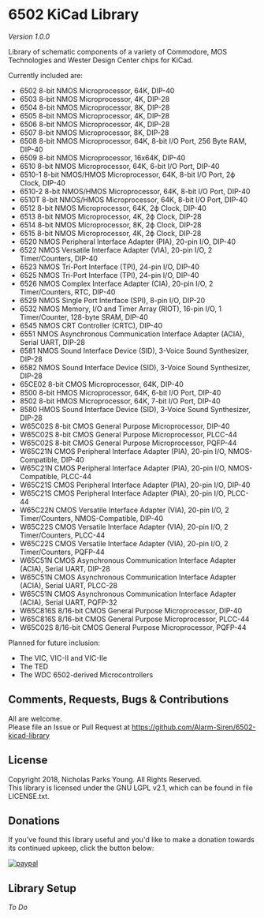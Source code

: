 # 6502 KiCad Library
*Version 1.0.0*

Library of schematic components of a variety of Commodore, MOS Technologies and Wester Design Center chips for KiCad.

Currently included are:
- 6502 8-bit NMOS Microprocessor, 64K, DIP-40
- 6503 8-bit NMOS Microprocessor, 4K, DIP-28
- 6504 8-bit NMOS Microprocessor, 8K, DIP-28
- 6505 8-bit NMOS Microprocessor, 4K, DIP-28
- 6506 8-bit NMOS Microprocessor, 4K, DIP-28
- 6507 8-bit NMOS Microprocessor, 8K, DIP-28
- 6508 8-bit NMOS Microprocessor, 64K, 8-bit I/O Port, 256 Byte RAM, DIP-40
- 6509 8-bit NMOS Microprocessor, 16x64K, DIP-40
- 6510 8-bit NMOS Microprocessor, 64K, 6-bit I/O Port, DIP-40
- 6510-1 8-bit NMOS/HMOS Microprocessor, 64K, 8-bit I/O Port, 2ϕ Clock, DIP-40
- 6510-2 8-bit NMOS/HMOS Microprocessor, 64K, 8-bit I/O Port, DIP-40
- 6510T 8-bit NMOS/HMOS Microprocessor, 64K, 8-bit I/O Port, DIP-40
- 6512 8-bit NMOS Microprocessor, 64K, 2ϕ Clock, DIP-40
- 6513 8-bit NMOS Microprocessor, 4K, 2ϕ Clock, DIP-28
- 6514 8-bit NMOS Microprocessor, 8K, 2ϕ Clock, DIP-28
- 6515 8-bit NMOS Microprocessor, 4K, 2ϕ Clock, DIP-28
- 6520 NMOS Peripheral Interface Adapter (PIA), 20-pin I/O, DIP-40
- 6522 NMOS Versatile Interface Adapter (VIA), 20-pin I/O, 2 Timer/Counters, DIP-40
- 6523 NMOS Tri-Port Interface (TPI), 24-pin I/O, DIP-40
- 6525 NMOS Tri-Port Interface (TPI), 24-pin I/O, DIP-40
- 6526 NMOS Complex Interface Adapter (CIA), 20-pin I/O, 2 Timer/Counters, RTC, DIP-40
- 6529 NMOS Single Port Interface (SPI), 8-pin I/O, DIP-20
- 6532 NMOS Memory, I/O and Timer Array (RIOT), 16-pin I/O, 1 Timer/Counter, 128-byte SRAM, DIP-40
- 6545 NMOS CRT Controller (CRTC), DIP-40
- 6551 NMOS Asynchronous Communication Interface Adapter (ACIA), Serial UART, DIP-28
- 6581 NMOS Sound Interface Device (SID), 3-Voice Sound Synthesizer, DIP-28
- 6582 NMOS Sound Interface Device (SID), 3-Voice Sound Synthesizer, DIP-28
- 65CE02 8-bit CMOS Microprocessor, 64K, DIP-40
- 8500 8-bit HMOS Microprocessor, 64K, 6-bit I/O Port, DIP-40
- 8502 8-bit HMOS Microprocessor, 64K, 7-bit I/O Port, DIP-40
- 8580 HMOS Sound Interface Device (SID), 3-Voice Sound Synthesizer, DIP-28
- W65C02S 8-bit CMOS General Purpose Microprocessor, DIP-40
- W65C02S 8-bit CMOS General Purpose Microprocessor, PLCC-44
- W65C02S 8-bit CMOS General Purpose Microprocessor, PQFP-44
- W65C21N CMOS Peripheral Interface Adapter (PIA), 20-pin I/O, NMOS-Compatible, DIP-40
- W65C21N CMOS Peripheral Interface Adapter (PIA), 20-pin I/O, NMOS-Compatible, PLCC-44
- W65C21S CMOS Peripheral Interface Adapter (PIA), 20-pin I/O, DIP-40
- W65C21S CMOS Peripheral Interface Adapter (PIA), 20-pin I/O, PLCC-44
- W65C22N CMOS Versatile Interface Adapter (VIA), 20-pin I/O, 2 Timer/Counters, NMOS-Compatible, DIP-40
- W65C22S CMOS Versatile Interface Adapter (VIA), 20-pin I/O, 2 Timer/Counters, PLCC-44
- W65C22S CMOS Versatile Interface Adapter (VIA), 20-pin I/O, 2 Timer/Counters, PQFP-44
- W65C51N CMOS Asynchronous Communication Interface Adapter (ACIA), Serial UART, DIP-28
- W65C51N CMOS Asynchronous Communication Interface Adapter (ACIA), Serial UART, PLCC-28
- W65C51N CMOS Asynchronous Communication Interface Adapter (ACIA), Serial UART, PQFP-32
- W65C816S 8/16-bit CMOS General Purpose Microprocessor, DIP-40
- W65C816S 8/16-bit CMOS General Purpose Microprocessor, PLCC-44
- W65C02S 8/16-bit CMOS General Purpose Microprocessor, PQFP-44

Planned for future inclusion:
- The VIC, VIC-II and VIC-IIe
- The TED
- The WDC 6502-derived Microcontrollers

## Comments, Requests, Bugs & Contributions
All are welcome.  
Please file an Issue or Pull Request at https://github.com/Alarm-Siren/6502-kicad-library

## License
Copyright 2018, Nicholas Parks Young. All Rights Reserved.  
This library is licensed under the GNU LGPL v2.1, which can be found in file LICENSE.txt.

## Donations

If you've found this library useful and you'd like to make a donation towards its continued upkeep, click the button below:

[![paypal](https://www.paypalobjects.com/en_GB/i/btn/btn_donate_LG.gif)](https://www.paypal.com/cgi-bin/webscr?cmd=_s-xclick&hosted_button_id=UX25HM4CZFFWW)

## Library Setup
*To Do*